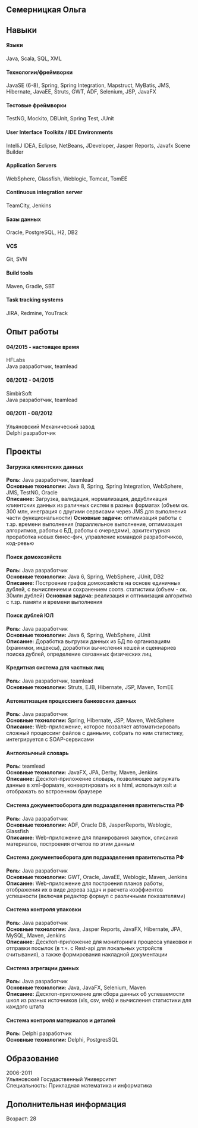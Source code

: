 ## Семерницкая Ольга

## Навыки   

#### Языки 
Java, Scala, SQL, XML
#### Технологии/фреймворки 
JavaSE (6-8), Spring, Spring Integration, Mapstruct, MyBatis, JMS, Hibernate, JavaEE, Struts, GWT, ADF, Selenium, JSP, JavaFX
#### Тестовые фреймворки 
TestNG, Mockito, DBUnit, Spring Test, JUnit
#### User Interface Toolkits / IDE Environments 
IntelliJ IDEA, Eclipse, NetBeans, JDeveloper, Jasper Reports, Javafx Scene Builder
#### Application Servers 
WebSphere, Glassfish, Weblogic, Tomcat, TomEE
#### Continuous integration server  
TeamCity, Jenkins
#### Базы данных 
Oracle, PostgreSQL, H2, DB2
#### VCS 
Git, SVN
#### Build tools 
Maven, Gradle, SBT
#### Task tracking systems 
JIRA, Redmine, YouTrack

## Опыт работы
#### 04/2015 - настоящее время
HFLabs   
Java разработчик, teamlead
#### 08/2012 - 04/2015
SimbirSoft   
Java разработчик, teamlead

#### 08/2011 - 08/2012
Ульяновский Механический завод   
Delphi разработчик

## Проекты 
#### Загрузка клиентских данных
**Роль:** Java разработчик, teamlead  
**Основные технологии:** Java 8, Spring, Spring Integration, WebSphere, JMS, TestNG, Oracle   
**Описание:** Загрузка, валидация, нормализация, дедубликация клиентских данных из раличных систем в разных форматах
(объем ок. 300 млн, инеграция с другими сервисами через JMS для выполнения части функциональности)
**Основные задачи:** оптимизация работы с т.зр. времени выполнения (параллельное выполнение, оптимизация алгоритмов, работы с БД, работы с очередями), архитектурная проработка новых бинес-фич, управление командой разработчиков, код-ревью
#### Поиск домохозяйств
**Роль:** Java разработчик  
**Основные технологии:** Java 6, Spring, WebSphere, JUnit, DB2   
**Описание:** Построение графов домохозяйств на основе единичных дублей, с вычислением и сохранением соотв. статистики 
(объем - ок. 30млн дублей)
**Основная задача:** реализация и оптимизация алгоритма с т.зр. памяти и времени выполнения
#### Поиск дублей ЮЛ
**Роль:** Java разработчик   
**Основные технологии:** Java 6, Spring, WebSphere, JUnit   
**Описание:** Доработка выгрузки данных из БД по организациям (хранимки, индексы), доработки вычисления хешей и сцениариев поиска дублей, 
определение связанных физических лиц
#### Кредитная система для частных лиц
**Роль:** Java разработчик, teamlead   
**Основные технологии:**  Struts, EJB, Hibernate, JSP, Maven, TomEE
#### Автоматизация процессинга банковских данных
**Роль:** Java разработчик   
**Основные технологии:**  Spring, Hibernate, JSP, Maven, WebSphere    
**Описание:** Web-приложение, которое позваляет автоматизировать сложный процессинг файлов с данными, собрать по ним статистику, интегрируется с SOAP-сервисами
#### Англоязычный словарь
**Роль:** teamlead    
**Основные технологии:**  JavaFX, JPA, Derby, Maven, Jenkins    
**Описание:** Десктоп-приложение словарь, позволяющее загружать данные в xml-формате, конвертировать их в html, используя xslt и отображать во встроенном браузере
#### Система документооборота для подразделения правительства РФ
**Роль:** Java разработчик    
**Основные технологии:** ADF, Oracle DB, JasperReports, Weblogic, Glassfish    
**Описание:** Web-приложение для планирования закупок, списания материалов, построения отчетов по этим данным
#### Система документооборота для подразделения правительства РФ
**Роль:** Java разработчик   
**Основные технологии:**  GWT, Oracle, JavaEE, Weblogic, Maven, Jenkins    
**Описание:** Web-приложение для построения планов работы, отображения их в виде дерева задач и расчета коэффиентов успешности (включая редактор формул с различными показателями)
#### Система контроля упаковки
**Роль:** Java разработчик   
**Основные технологии:**  Java, Jasper Reports, JavaFX, Hibernate, JPA, MySQL, Maven, Jenkins   
**Описание:** Десктоп-приложение для мониторинга процесса упаковки и отправки посылок (в т.ч. с Rest-api для локальных устройств считывания), а также формирования накладной документации
#### Система агрегации данных
**Роль:** Java разработчик   
**Основные технологии:**  Java, JavaFX, Selenium, Maven   
**Описание:** Десктоп-приложение для сбора данных об успеваемости школ из разных источников (xls, csv, web) и вычисления статистики для каждого штата
#### Система контроля материалов и деталей
**Роль:** Delphi разработчик   
**Основные технологии:** Delphi, PostgresSQL    
## Образование
2006-2011   
Ульяновский Госудаственный Университет   
Специальность: Прикладная математика и информатика
## Дополнительная информация
Возраст: 28
